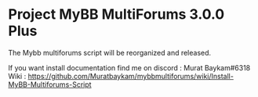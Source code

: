 # Project MyBB MultiForums 3.0.0 Plus
The Mybb multiforums script will be reorganized and released.

If you want install documentation find me on discord : Murat Baykam#6318
Wiki : https://github.com/Muratbaykam/mybbmultiforums/wiki/Install-MyBB-Multiforums-Script
